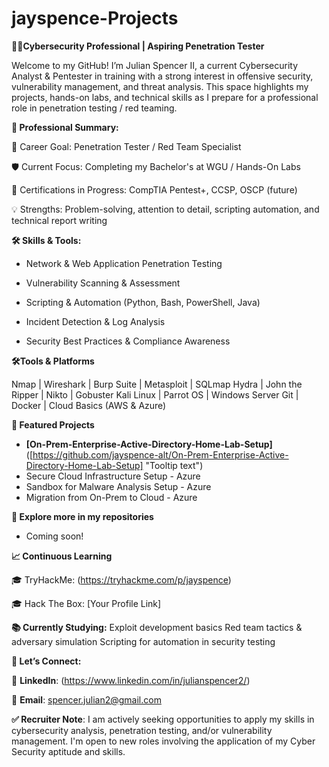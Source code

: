 # jayspence-Projects
**👨‍💻Cybersecurity Professional | Aspiring Penetration Tester**

Welcome to my GitHub! I’m Julian Spencer II, a current Cybersecurity Analyst & Pentester in training with a strong interest in offensive security, vulnerability management, and threat analysis.
This space highlights my projects, hands-on labs, and technical skills as I prepare for a professional role in penetration testing / red teaming.

**📌 Professional Summary:**

🎯 Career Goal: Penetration Tester / Red Team Specialist

🛡️ Current Focus: Completing my Bachelor's at WGU / Hands-On Labs

📜 Certifications in Progress: CompTIA Pentest+, CCSP, OSCP (future)

💡 Strengths: Problem-solving, attention to detail, scripting automation, and technical report writing

**🛠️ Skills & Tools:**

- Network & Web Application Penetration Testing

- Vulnerability Scanning & Assessment

- Scripting & Automation (Python, Bash, PowerShell, Java)

- Incident Detection & Log Analysis

- Security Best Practices & Compliance Awareness


**🛠️Tools & Platforms**

Nmap | Wireshark | Burp Suite | Metasploit | SQLmap
Hydra | John the Ripper | Nikto | Gobuster
Kali Linux | Parrot OS | Windows Server
Git | Docker | Cloud Basics (AWS & Azure)

**📂 Featured Projects**

- **[On-Prem-Enterprise-Active-Directory-Home-Lab-Setup]**([https://github.com/jayspence-alt/On-Prem-Enterprise-Active-Directory-Home-Lab-Setup] "Tooltip text")
- Secure Cloud Infrastructure Setup - Azure
- Sandbox for Malware Analysis Setup - Azure
- Migration from On-Prem to Cloud - Azure

**📌 Explore more in my repositories**
- Coming soon!

**📈 Continuous Learning**

🎓 TryHackMe: (https://tryhackme.com/p/jayspence)

🎓 Hack The Box: [Your Profile Link]

**📚 Currently Studying:**
Exploit development basics
Red team tactics & adversary simulation
Scripting for automation in security testing

**🤝 Let’s Connect:**

💼 **LinkedIn**: (https://www.linkedin.com/in/julianspencer2/)

📧 **Email**: spencer.julian2@gmail.com

**✅ Recruiter Note**: I am actively seeking opportunities to apply my skills in cybersecurity analysis, penetration testing, and/or vulnerability management. I'm open to new roles involving the application of my Cyber Security aptitude and skills.
